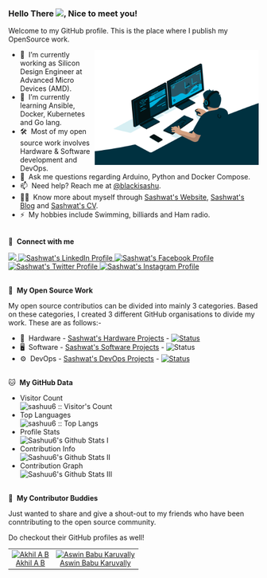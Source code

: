 ### Hello There <img src="https://media.giphy.com/media/hvRJCLFzcasrR4ia7z/giphy.gif" width="25px">, Nice to meet you!
Welcome to my GitHub profile. This is the place where I publish my OpenSource work.

<img align="right" alt="GIF" src="assets/coding-freak.gif" width="330" height="230" />

- 🔭 &nbsp;I’m currently working as Silicon Design Engineer at Advanced Micro Devices (AMD).
- 🌱 &nbsp;I’m currently learning Ansible, Docker, Kubernetes and Go lang.
- 🛠 &nbsp;Most of my open source work involves Hardware & Software development and DevOps.
- 💬 &nbsp;Ask me questions regarding Arduino, Python and Docker Compose.
- 📫 &nbsp;Need help? Reach me at [@blackisashu](https://twitter.com/blackisashu).
- 👨‍💻 &nbsp;Know more about myself through [Sashwat's Website](https://sashwat.in), [Sashwat's Blog](https://www.sashwat.in/blog) and [Sashwat's CV](https://sashuu6.github.io/curriculum-vitae/sash-cv.pdf).
- ⚡ &nbsp;My hobbies include Swimming, billiards and Ham radio.
<br><br>

🔗 &nbsp;**Connect with me**

<a href="mailto:hi@sashwat.in">
    <img src="https://img.shields.io/badge/Gmail-D14836?style=for-the-badge&logo=gmail&logoColor=white"/>
</a>
<a href="https://in.linkedin.com/in/sashwatk">
    <img src="https://img.shields.io/badge/LinkedIn-0077B5?style=for-the-badge&logo=linkedin&logoColor=white" alt="Sashwat's LinkedIn Profile" />
</a>
<a href="https://www.facebook.com/sashuu6">
    <img src="https://img.shields.io/badge/Facebook-1877F2?style=for-the-badge&logo=facebook&logoColor=white" alt="Sashwat's Facebook Profile" />
</a>
<a href="https://www.twitter.com/blackisashu">
    <img src="https://img.shields.io/badge/Twitter-1DA1F2?style=for-the-badge&logo=twitter&logoColor=white" alt="Sashwat's Twitter Profile" />
</a>
<a href="https://www.instagram.com/sashuu6/">
    <img src="https://img.shields.io/badge/Instagram-E4405F?style=for-the-badge&logo=instagram&logoColor=white" alt="Sashwat's Instagram Profile" />
</a><br><br>

🎁 &nbsp;**My Open Source Work**

My open source contributios can be divided into mainly 3 categories. Based on these categories, I created 3 different GitHub organisations to divide my work. These are as follows:-
- 🤖 &nbsp;Hardware - [Sashwat's Hardware Projects](https://github.com/sashwat-project-hardware) - [![Status](https://img.shields.io/website?label=Status&style=for-the-badge&url=https%3A%2F%2Fgithub.com/sashwat-project-hardware)](https://github.com/sashwat-project-hardware)
- 🖥 &nbsp;Software - [Sashwat's Software Projects](https://github.com/sashwat-project-software) - ![Status](https://img.shields.io/website?label=Status&style=for-the-badge&url=https%3A%2F%2Fgithub.com/sashwat-project-software)
- ⚙️ &nbsp;DevOps - [Sashwat's DevOps Projects](https://github.com/sashwat-project-devops) - [![Status](https://img.shields.io/website?label=Status&style=for-the-badge&url=https%3A%2F%2Fgithub.com/sashwat-project-devops)](https://github.com/sashwat-project-devops)
<br><br>

🐱 &nbsp;**My GitHub Data**

- Visitor Count<br>
    <img src="https://profile-counter.glitch.me/{sashuu6}/count.svg" alt="sashuu6 :: Visitor's Count" />
- Top Languages<br>
    <img src="https://github-readme-stats.vercel.app/api/top-langs/?username=sashuu6&langs_count=10&layout=compact" alt="sashuu6 :: Top Langs" />
- Profile Stats<br>
    <img alt="Sashuu6's Github Stats I" src="https://github-readme-stats.vercel.app/api?username=sashuu6&show_icons=true&hide_border=false&count_private=true" />
- Contribution Info<br>
    <img alt="Sashuu6's Github Stats II" src="https://github-readme-streak-stats.herokuapp.com/?user=sashuu6" />
- Contribution Graph<br>
    <img alt="Sashuu6's Github Stats III" src="https://activity-graph.herokuapp.com/graph?username=sashuu6&area=true&bg_color=1000000" />
<br><br>

💫 &nbsp;**My Contributor Buddies**

Just wanted to share and give a shout-out to my friends who have been conntributing to the open source community. 

Do checkout their GitHub profiles as well!

<table>
    <tr>
        <td align="center">
            <a href="https://github.com/theonlyakhil">
                <img src="https://avatars1.githubusercontent.com/u/25252405?s=460&u=dff982fcedeedad5a382c77b19527fb1fef85db1&v=4" width="100px;" alt="Akhil A B"/>
            </a>
            <br />
            <a href="https://github.com/theonlyakhil">Akhil A B</a>
        </td>
        <td align="center">
            <a href="https://github.com/karuvally">
                <img src="https://avatars3.githubusercontent.com/u/10782888?s=460&u=69ea28dff9a066f6506309973e228570b591e65f&v=4" width="100px;" alt="Aswin Babu Karuvally"/>
            </a>
            <br />
            <a href="https://github.com/karuvally">Aswin Babu Karuvally</a>
        </td>
    </tr>
</table>